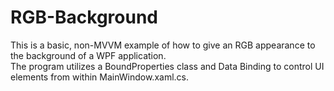 # RGB-Background
This is a basic, non-MVVM example of how to give an RGB appearance to the background of a WPF application.</br>
The program utilizes a BoundProperties class and Data Binding to control UI elements from within MainWindow.xaml.cs.
